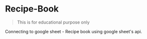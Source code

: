 # Recipe-Book
> This is for educational purpose only

Connecting to google sheet - Recipe book using google sheet's api.
